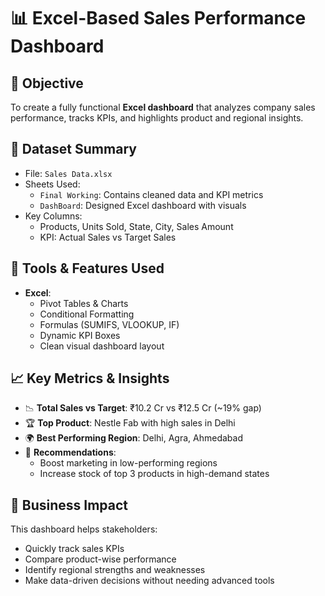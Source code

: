 # 📊 Excel-Based Sales Performance Dashboard

## 📌 Objective
To create a fully functional **Excel dashboard** that analyzes company sales performance, tracks KPIs, and highlights product and regional insights.

## 📂 Dataset Summary
- File: `Sales Data.xlsx`
- Sheets Used:
  - `Final Working`: Contains cleaned data and KPI metrics
  - `DashBoard`: Designed Excel dashboard with visuals
- Key Columns:
  - Products, Units Sold, State, City, Sales Amount
  - KPI: Actual Sales vs Target Sales

## 🧰 Tools & Features Used
- **Excel**:
  - Pivot Tables & Charts
  - Conditional Formatting
  - Formulas (SUMIFS, VLOOKUP, IF)
  - Dynamic KPI Boxes
  - Clean visual dashboard layout

## 📈 Key Metrics & Insights
- 📉 **Total Sales vs Target**: ₹10.2 Cr vs ₹12.5 Cr (~19% gap)
- 🏆 **Top Product**: Nestle Fab with high sales in Delhi
- 🌍 **Best Performing Region**: Delhi, Agra, Ahmedabad
- 📌 **Recommendations**:
  - Boost marketing in low-performing regions
  - Increase stock of top 3 products in high-demand states

## 💼 Business Impact
This dashboard helps stakeholders:
- Quickly track sales KPIs
- Compare product-wise performance
- Identify regional strengths and weaknesses
- Make data-driven decisions without needing advanced tools
